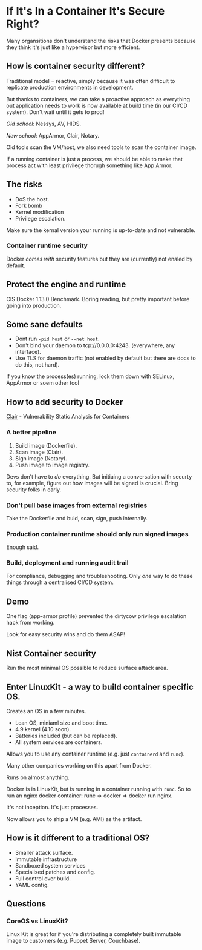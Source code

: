 # If It's In a Container It's Secure Right?

Many organsitions don't understand the risks that Docker presents because they think it's just like a hypervisor but more efficient.

## How is container security different?

Traditional model = reactive, simply because it was often difficult to replicate production environments in development.

But thanks to containers, we can take a proactive approach as everything out application needs to work is now available at build time (in our CI/CD system). Don't wait until it gets to prod!

*Old school*: Nessys, AV, HIDS.

*New school*: AppArmor, Clair, Notary.

Old tools scan the VM/host, we also need tools to scan the container image.

If a running container is just a process, we should be able to make that process act with least privilege thorugh something like App Armor.

## The risks

- DoS the host.
- Fork bomb
- Kernel modification
- Privilege escalation.

Make sure the kernal version your running is up-to-date and not vulnerable.

### Container runtime security

Docker *comes with* security features but they are (currently) not enaled by default.

## Protect the engine and runtime

CIS Docker 1.13.0 Benchmark. Boring reading, but pretty important before going into production.

## Some sane defaults

- Dont run `-pid host` or `--net host`.
- Don't bind your daemon to tcp://0.0.0.0:4243. (everywhere, any interface).
- Use TLS for daemon traffic (not enabled by default but there are docs to do this, not hard).

If you know the process(es) running, lock them down with SELinux, AppArmor or soem other tool

## How to add security to Docker

[Clair](https://github.com/coreos/clair) - Vulnerability Static Analysis for Containers

### A better pipeline

1. Build image (Dockerfile).
1. Scan image (Clair).
1. Sign image (Notary).
1. Push image to image registry.

Devs don't have to *do* everything. But initiaing a conversation with securty to, for example, figure out how images will be signed is crucial. Bring security folks in early.

### Don't pull base images from external registries

Take the Dockerfile and buid, scan, sign, push internally. 

### Production container runtime should only run signed images

Enough said. 

### Build, deployment and running audit trail

For compliance, debugging and troubleshooting. Only *one* way to do these things through a centralised CI/CD system.

## Demo

One flag (app-armor profile) prevented the dirtycow privilege escalation hack from working. 

Look for easy security wins and do them ASAP!

## Nist Container security

Run the most minimal OS possible to reduce surface attack area.

## Enter LinuxKit - a way to build container specific OS.

Creates an OS in a few minutes.

- Lean OS, miniaml size and boot time.
- 4.9 kernel (4.10 soon).
- Batteries included (but can be replaced).
- All system services are containers.

Allows you to use any container runtime (e.g. just `containerd` and `runc`).

Many other companies working on this apart from Docker.

Runs on almost anything.

Docker is in LinuxKit, but is running in a container running with `runc`. So to run an nginx docker container: runc => docker => docker run nginx.

It's not inception. It's just processes.

Now allows you to ship a VM (e.g. AMI) as the artifact.


## How is it different to a traditional OS?

- Smaller attack surface.
- Immutable infrastructure
- Sandboxed system services
- Specialised patches and config.
- Full control over build.
- YAML config.

## Questions

### CoreOS vs LinuxKit?

Linux Kit is great for if you're distributing a completely built immutable image to customers (e.g. Puppet Server, Couchbase).
